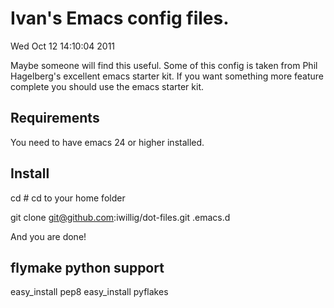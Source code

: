 # Ivan's Emacs config files. #

  Wed Oct 12 14:10:04 2011

Maybe someone will find this useful. Some of this config is taken from
Phil Hagelberg's excellent emacs starter kit. If you want something
more feature complete you should use the emacs starter kit.


## Requirements ##

You need to have emacs 24 or higher installed.


## Install ##

cd # cd to your home folder

git clone git@github.com:iwillig/dot-files.git .emacs.d 

And you are done!


## flymake python support ##

easy_install pep8
easy_install pyflakes